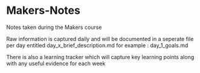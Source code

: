 # Makers-Notes

Notes taken during the Makers course

Raw information is captured daily and will be documented in a seperate file per day entitled day_x_brief_description.md
for example : day_1_goals.md

There is also a learning tracker which will capture key learning points along with any useful evidence for each week
